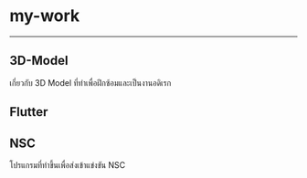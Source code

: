 # my-work

-------------------------------

## 3D-Model
เกี่ยวกับ 3D Model ที่ทำเพื่อฝึกซ้อมและเป็นงานอดิเรก
## Flutter

## NSC
โปรแกรมที่ทำขึ้นเพื่อส่งเข้าแข่งขัน NSC

